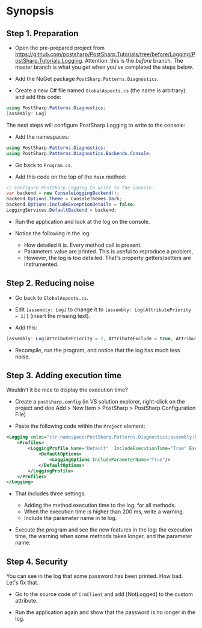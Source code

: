 # Synopsis

## Step 1. Preparation

* Open the pre-prepared project from https://github.com/postsharp/PostSharp.Tutorials/tree/before/Logging/PostSharp.Tutorials.Logging. Attention: this is the _before_ branch. The master branch is what you get when you've completed the steps below.

* Add the NuGet package `PostSharp.Patterns.Diagnostics`.

*  Create a new C# file named `GlobalAspects.cs` (the name is arbitrary) and add this code:

```cs
using PostSharp.Patterns.Diagnostics;
[assembly: Log]
```

The next steps will configure PostSharp Logging to write to the console:

* Add the namespaces:

```cs
using PostSharp.Patterns.Diagnostics;
using PostSharp.Patterns.Diagnostics.Backends.Console;
```

* Go back to `Program.cs`.

 * Add this code on the top of the `Main` method:

```cs
// Configure PostSharp Logging to write to the console.
var backend = new ConsoleLoggingBackend();
backend.Options.Theme = ConsoleThemes.Dark;
backend.Options.IncludeExceptionDetails = false;
LoggingServices.DefaultBackend = backend;
```

* Run the application and look at the log on the console.

* Notice the following in the log:
   * How detailed it is. Every method call is present.
   * Parameters value are printed. This is useful to reproduce a problem,
   * However, the log is too detailed. That's  property getters/setters are instrumented.

## Step 2. Reducing noise

* Go back to `GlobalAspects.cs`.

* Edit `[assembly: Log]` to change it to `[assembly: Log(AttributePriority = 1)]` (insert the missing text).

* Add this: 

```cs
[assembly: Log(AttributePriority = 2, AttributeExclude = true, AttributeTargetMembers = "regex:get_*|set_*")]
```

* Recompile, run the program, and notice that the log has much less noise.

## Step 3. Adding execution time

Wouldn't it be nice to display the execution time?  

* Create a `postsharp.config` (in VS solution explorer, right-click on the project and doo Add > New Item > PostSharp > PostSharp Configuration File)  

* Paste the following code within the `Project` element:

```xml
<Logging xmlns="clr-namespace:PostSharp.Patterns.Diagnostics;assembly:PostSharp.Patterns.Diagnostics">
	<Profiles>
		<LoggingProfile Name="Default"  IncludeExecutionTime="True" ExecutionTimeThreshold="200">
			<DefaultOptions>
				<LoggingOptions IncludeParameterName="True"/>
			</DefaultOptions>
		</LoggingProfile>
	</Profiles>
</Logging>
```

* That includes three settings:
  * Adding the method execution time to the log, for all methods.
  * When the execution time is higher than 200 ms, write a warning.
  * Include the parameter name in te log.

* Execute the program and see the new features in the log:
 the execution time, the warning when some methods takes longer, and the parameter name.

## Step 4. Security

You can see in the log that some password has been printed. How bad. Let's fix that.

* Go to the source code of `CrmClient` and add [NotLogged] to the custom attribute. 

* Run the application again and show that the password is no longer in the log.





